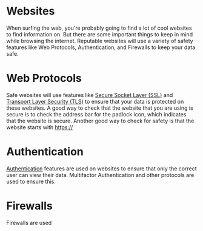 # Websites
When surfing the web, you're probably going to find a lot of cool websites to find information on. But there are some important things to keep in mind while browsing the internet. Reputable websites will use a variety of safety features like Web Protocols, Authentication, and Firewalls to keep your data safe. 

# Web Protocols 
Safe websites will use features like [Secure Socket Layer (SSL)](WebProtocols.md) and [Transport Layer Security (TLS)](WebProtocols.md) to ensure that your data is protected on these websites. A good way to check that the website that you are using is secure is to check the address bar for the padlock icon, which indicates that the website is secure. Another good way to check for safety is that the website starts with [https://](WebProtocols.md)

# Authentication
[Authentication](Authentication.md) features are used on websites to ensure that only the correct user can view their data. Multifactor Authentication and other protocols are used to ensure this. 

# Firewalls 
Firewalls are used 

